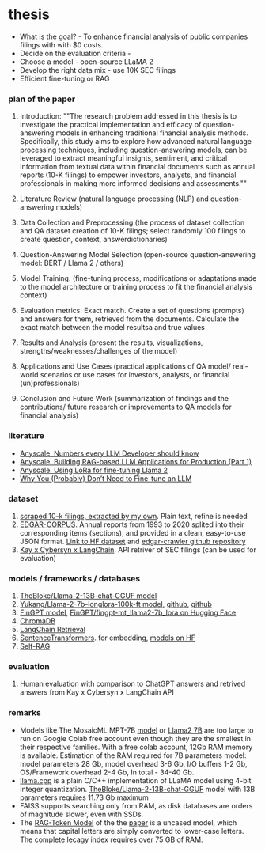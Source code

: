 # thesis
* What is the goal? - To enhance financial analysis of public companies filings with with $0 costs. 
* Decide on the evaluation criteria -
* Choose a model - open-source LLaMA 2
* Develop the right data mix - use 10K SEC filings
* Efficient fine-tuning or RAG


### plan of the paper
1. Introduction: ""The research problem addressed in this thesis is to investigate the practical implementation and efficacy of question-answering models in enhancing traditional financial analysis methods. Specifically, this study aims to explore how advanced natural language processing techniques, including question-answering models, can be leveraged to extract meaningful insights, sentiment, and critical information from textual data within financial documents such as annual reports (10-K filings) to empower investors, analysts, and financial professionals in making more informed decisions and assessments.""

2. Literature Review (natural language processing (NLP) and question-answering models) 

3. Data Collection and Preprocessing (the process of dataset collection and QA dataset creation of 10-K filings; select randomly 100 filings to create question, context, answerdictionaries)

4. Question-Answering Model Selection (open-source question-answering model: BERT / Llama 2 / others)

5. Model Training. (fine-tuning process, modifications or adaptations made to the model architecture or training process to fit the financial analysis context)

6. Evaluation metrics: Exact match. Create a set of questions (prompts) and answers for them, retrieved from the documents. Calculate the exact match between the model resultsa and true values

7. Results and Analysis (present the results, visualizations, strengths/weaknesses/challenges of the model)

8. Applications and Use Cases (practical applications of QA model/ real-world scenarios or use cases for investors, analysts, or financial (un)professionals)

9. Conclusion and Future Work (summarization of findings and the contributions/ future research or improvements to QA models for financial analysis)


### literature
* [Anyscale. Numbers every LLM Developer should know](https://www.anyscale.com/blog/num-every-llm-developer-should-know)
* [Anyscale. Building RAG-based LLM Applications for Production (Part 1)](https://www.anyscale.com/blog/a-comprehensive-guide-for-building-rag-based-llm-applications-part-1)
* [Anyscale. Using LoRa for fine-tuning Llama 2](https://www.anyscale.com/blog/fine-tuning-llms-lora-or-full-parameter-an-in-depth-analysis-with-llama-2?ref=hackernoon.com)
* [Why You (Probably) Don’t Need to Fine-tune an LLM](https://www.tidepool.so/2023/08/17/why-you-probably-dont-need-to-fine-tune-an-llm/?ref=hackernoon.com)



### dataset
1. [scraped 10-k filings, extracted by my own](data). Plain text, refine is needed
2. [EDGAR-CORPUS](https://zenodo.org/records/5528490). Annual reports from 1993 to 2020 splited into their corresponding items (sections), and provided in a clean, easy-to-use JSON format. [Link to HF dataset](https://huggingface.co/datasets/eloukas/edgar-corpus) and [edgar-crawler github repository](https://github.com/nlpaueb/edgar-crawler)
3. [Kay x Cybersyn x LangChain](https://python.langchain.com/docs/integrations/retrievers/sec_filings?ref=blog.langchain.dev). API retriver of SEC filings (can be used for evaluation)

### models / frameworks / databases
1. [TheBloke/Llama-2-13B-chat-GGUF model](https://huggingface.co/TheBloke/Llama-2-13B-chat-GGUF)
2. [Yukang/Llama-2-7b-longlora-100k-ft model](https://huggingface.co/Yukang/Llama-2-7b-longlora-100k-ft), [github](https://osu-nlp-group.github.io/TableLlama/), [github](https://github.com/dvlab-research/LongLoRA)
3. [FinGPT model](https://github.com/AI4Finance-Foundation/FinGPT), [FinGPT/fingpt-mt_llama2-7b_lora on Hugging Face](https://huggingface.co/FinGPT/fingpt-mt_llama2-7b_lora)
4. [ChromaDB](https://github.com/chroma-core/chroma)
5. [LangChain Retrieval](https://python.langchain.com/docs/use_cases/question_answering/)
6. [SentenceTransformers](https://www.sbert.net/). for embedding, [models on HF](https://huggingface.co/sentence-transformers)
7. [Self-RAG](https://github.com/AkariAsai/self-rag)

### evaluation
1. Human evaluation with comparison to ChatGPT answers and retrived answers from Kay x Cybersyn x LangChain API

### remarks
* Models like The MosaicML MPT-7B [model](https://www.mosaicml.com/blog/mpt-7b) or [Llama2 7B](https://ai.meta.com/llama/) are too large to run on Google Colab free account even though they are the smallest in their respective families. With a free colab account, 12Gb RAM memory is available. Estimation of the RAM required for 7B parameters model: model parameters 28 Gb, model overhead 3-6 Gb, I/O buffers 1-2 Gb, OS/Framework overhead 2-4 Gb, In total - 34-40 Gb.
* [llama.cpp](https://github.com/ggerganov/llama.cpp) is a plain C/C++ implementation of LLaMA model using 4-bit integer quantization. [TheBloke/Llama-2-13B-chat-GGUF](https://huggingface.co/TheBloke/Llama-2-13B-chat-GGUF) model with 13B parameters requires 11.73 Gb maximum
* FAISS supports searching only from RAM, as disk databases are orders of magnitude slower, even with SSDs.
* The [RAG-Token Model](https://huggingface.co/facebook/rag-token-nq) of the the [paper](https://arxiv.org/pdf/2005.11401.pdf) is a uncased model, which means that capital letters are simply converted to lower-case letters. The complete lecagy index requires over 75 GB of RAM.
